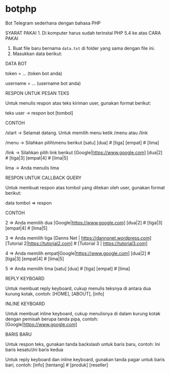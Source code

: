 # botphp
Bot Telegram sederhana dengan bahasa PHP

SYARAT PAKAI
                                         1. Di komputer harus sudah terinstal PHP 5.4 ke atas                                                                          CARA PAKAI
1. Buat file baru bernama `data.txt` di folder yang sama dengan file ini.
2. Masukkan data berikut:

DATA BOT

token = ... (token bot anda)

username = ... (username bot anda)

RESPON UNTUK PESAN TEKS

Untuk menulis respon atas teks kiriman user, gunakan format berikut:

teks user -> respon bot [tombol]

CONTOH

/start  -> Selamat datang. Untuk memilih menu ketik /menu atau /link

/menu -> Silahkan pilih\menu berikut [satu] [dua] # [tiga] [empat] # [lima]

/link -> Silahkan pilih link berikut [Google|https://www.google.com] [dua|2] # [tiga|3] [empat|4] # [lima|5]

lima -> Anda menulis lima

RESPON UNTUK CALLBACK QUERY

Untuk membuat respon atas tombol yang ditekan oleh user, gunakan format berikut:

data tombol => respon

CONTOH

2 => Anda memilih dua [Google|https://www.google.com] [dua|2] # [tiga|3] [empat|4] # [lima|5]

3 => Anda memilih tiga [Danns Net | https://dannsnet.wordpress.com] [Tutorial 2|https://tutorial2.com] # [Tutorial 3 | https://tutorial3.com]

4 => Anda memilih empat[Google|https://www.google.com] [dua|2] # [tiga|3] [empat|4] # [lima|5]

5 => Anda memilih lima [satu] [dua] # [tiga] [empat] # [lima]

REPLY KEYBOARD

Untuk membuat reply keyboard, cukup menulis teksnya di antara dua kurung kotak, contoh: [HOME], [ABOUT], [info]

INLINE KEYBOARD

Untuk membuat inline keyboard, cukup menulisnya di dalam kurung kotak dengan pemisah berupa tanda pipa, contoh: [Google|https://www.google.com]

BARIS BARU

Untuk respon teks, gunakan tanda backslash untuk baris baru, contoh: Ini baris kesatu\Ini baris kedua

Untuk reply keyboard dan inline keyboard, gunakan tanda pagar untuk baris bari, contoh: [info] [tentang] # [produk] [reseller]
